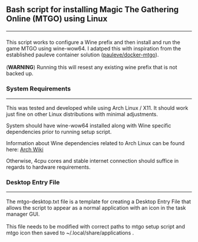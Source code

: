 ## Bash script for installing Magic The Gathering Online (MTGO) using Linux <hr/>

This script works to configure a Wine prefix and then install and run the game MTGO using wine-wow64. I adatped this with inspiration from the established pauleve container solution ([pauleve/docker-mtgo](https://github.com/pauleve/docker-mtgo)).<br/><br/>
(**WARNING**) Running this will resest any existing wine prefix that is not backed up.


### System Requirements <hr/>

This was tested and developed while using Arch Linux / X11. It should work just fine on other Linux distributions with minimal adjustments.<br/>

System should have wine-wow64 installed along with Wine specific dependencies prior to running setup script.<br/>

Information about Wine dependencies related to Arch Linux can be found here: [Arch Wiki](https://wiki.archlinux.org/title/Wine) <br/>

Otherwise, 4cpu cores and stable internet connection should suffice in regards to hardware requirements. 

### Desktop Entry File <hr/>

The mtgo-desktop.txt file is a template for creating a Desktop Entry File that allows the script to appear as a normal application with an icon in the task manager GUI.<br/><br/>
This file needs to be modified with correct paths to mtgo setup script and mtgo icon then saved to ~/.local/share/applications .<br/>





